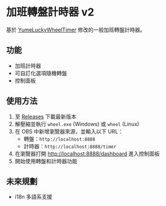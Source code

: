 # 加班轉盤計時器 v2
基於 [YumeLuckyWheelTimer](https://github.com/kami-0121/wheel) 修改的一般加班轉盤計時器。

## 功能
- 加班計時器
- 可自訂化選項隨機轉盤
- 控制面板

## 使用方法
1. 至 [Releases](https://github.com/murataharu0803/wheel/releases/tag/v2.0.0) 下載最新版本
2. 解壓縮並執行 `wheel.exe` (Windows) 或 `wheel` (Linux)
3. 在 OBS 中新增瀏覽器來源，並輸入以下 URL：
   - 轉盤：`http://localhost:8888`
   - 計時器：`http://localhost:8888/timer`
4. 在瀏覽器打開 [http://localhost:8888/dashboard](http://localhost:8888/dashboard) 進入控制面板
5. 開始使用轉盤和計時器功能

## 未來規劃
- i18n 多語系支援
